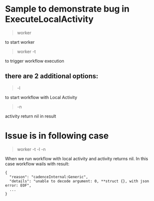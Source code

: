 # Sample to demonstrate bug in ExecuteLocalActivity

> worker

to start worker

> worker -t

to trigger workflow execution

## there are 2 additional options:

> -l

to start workflow with Local Activity

> -n

activity return nil in result


# Issue is in following case

> worker -t -l -n

When we run workflow with local activity and activity returns nil. In this case workflow wails with result:
```
{
  "reason": "cadenceInternal:Generic",
  "details": "unable to decode argument: 0, **struct {}, with json error: EOF",
  ...
}
```
